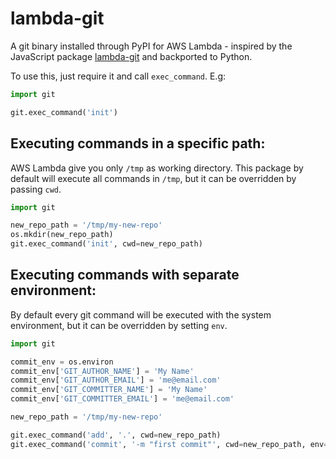 # lambda-git
A git binary installed through PyPI for AWS Lambda - inspired by the JavaScript package [lambda-git](https://github.com/pimterry/lambda-git) and backported to Python.

To use this, just require it and call `exec_command`. E.g:

```python
import git

git.exec_command('init')
```

## Executing commands in a specific path:

AWS Lambda give you only `/tmp` as working directory. This package by default will execute all commands in `/tmp`, but it can be overridden by passing `cwd`.

```python
import git

new_repo_path = '/tmp/my-new-repo'
os.mkdir(new_repo_path)
git.exec_command('init', cwd=new_repo_path)
```

## Executing commands with separate environment:

By default every git command will be executed with the system environment, but it can be overridden by setting `env`.

```python
import git

commit_env = os.environ
commit_env['GIT_AUTHOR_NAME'] = 'My Name'
commit_env['GIT_AUTHOR_EMAIL'] = 'me@email.com'
commit_env['GIT_COMMITTER_NAME'] = 'My Name'
commit_env['GIT_COMMITTER_EMAIL'] = 'me@email.com'

new_repo_path = '/tmp/my-new-repo'

git.exec_command('add', '.', cwd=new_repo_path)
git.exec_command('commit', '-m "first commit"', cwd=new_repo_path, env=commit_env)
```
